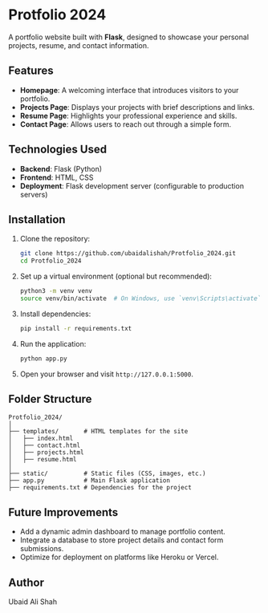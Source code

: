 # Protfolio 2024

A portfolio website built with **Flask**, designed to showcase your personal projects, resume, and contact information.

## Features

- **Homepage**: A welcoming interface that introduces visitors to your portfolio.
- **Projects Page**: Displays your projects with brief descriptions and links.
- **Resume Page**: Highlights your professional experience and skills.
- **Contact Page**: Allows users to reach out through a simple form.

## Technologies Used

- **Backend**: Flask (Python)
- **Frontend**: HTML, CSS
- **Deployment**: Flask development server (configurable to production servers)

## Installation

1. Clone the repository:

   ```bash
   git clone https://github.com/ubaidalishah/Protfolio_2024.git
   cd Protfolio_2024
   ```

2. Set up a virtual environment (optional but recommended):

   ```bash
   python3 -m venv venv
   source venv/bin/activate  # On Windows, use `venv\Scripts\activate`
   ```

3. Install dependencies:

   ```bash
   pip install -r requirements.txt
   ```

4. Run the application:

   ```bash
   python app.py
   ```

5. Open your browser and visit `http://127.0.0.1:5000`.

## Folder Structure

```
Protfolio_2024/
│
├── templates/       # HTML templates for the site
│   ├── index.html
│   ├── contact.html
│   ├── projects.html
│   ├── resume.html
│
├── static/          # Static files (CSS, images, etc.)
├── app.py           # Main Flask application
├── requirements.txt # Dependencies for the project
```

## Future Improvements

- Add a dynamic admin dashboard to manage portfolio content.
- Integrate a database to store project details and contact form submissions.
- Optimize for deployment on platforms like Heroku or Vercel.


## Author

Ubaid Ali Shah

